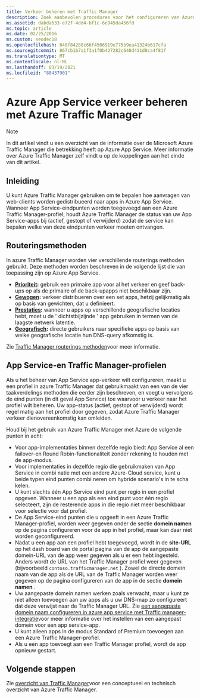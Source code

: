 ```yaml
---
title: Verkeer beheren met Traffic Manager
description: Zoek aanbevolen procedures voor het configureren van Azure Traffic Manager wanneer u deze integreert met Azure App Service.
ms.assetid: dabda633-e72f-4dd4-bf1c-6e945da456fd
ms.topic: article
ms.date: 02/25/2016
ms.custom: seodec18
ms.openlocfilehash: 040f84288c66f4506919e775b9ea41324b617cfa
ms.sourcegitcommit: 867cb1b7a1f3a1f0b427282c648d411d0ca4f81f
ms.translationtype: MT
ms.contentlocale: nl-NL
ms.lasthandoff: 03/19/2021
ms.locfileid: "80437901"
---
```

# <a name="controlling-azure-app-service-traffic-with-azure-traffic-manager"></a>Azure App Service verkeer beheren met Azure Traffic Manager
> [!NOTE]
> In dit artikel vindt u een overzicht van de informatie over de Microsoft Azure Traffic Manager die betrekking heeft op Azure App Service. Meer informatie over Azure Traffic Manager zelf vindt u op de koppelingen aan het einde van dit artikel.
> 
> 

## <a name="introduction"></a>Inleiding
U kunt Azure Traffic Manager gebruiken om te bepalen hoe aanvragen van web-clients worden gedistribueerd naar apps in Azure App Service. Wanneer App Service-eindpunten worden toegevoegd aan een Azure Traffic Manager-profiel, houdt Azure Traffic Manager de status van uw App Service-apps bij (actief, gestopt of verwijderd) zodat de service kan bepalen welke van deze eindpunten verkeer moeten ontvangen.

## <a name="routing-methods"></a>Routeringsmethoden
In azure Traffic Manager worden vier verschillende routerings methoden gebruikt. Deze methoden worden beschreven in de volgende lijst die van toepassing zijn op Azure App Service.

* **[Prioriteit](../traffic-manager/traffic-manager-routing-methods.md#priority-traffic-routing-method):** gebruik een primaire app voor al het verkeer en geef back-ups op als de primaire of de back-upapps niet beschikbaar zijn.
* **[Gewogen](../traffic-manager/traffic-manager-routing-methods.md#weighted):** verkeer distribueren over een set apps, hetzij gelijkmatig als op basis van gewichten, dat u definieert.
* **[Prestaties](../traffic-manager/traffic-manager-routing-methods.md#performance):** wanneer u apps op verschillende geografische locaties hebt, moet u de ' dichtstbijzijnde ' app gebruiken in termen van de laagste netwerk latentie.
* **[Geografisch](../traffic-manager/traffic-manager-routing-methods.md#geographic):** directe gebruikers naar specifieke apps op basis van welke geografische locatie hun DNS-query afkomstig is. 

Zie [Traffic Manager routerings methoden](../traffic-manager/traffic-manager-routing-methods.md)voor meer informatie.

## <a name="app-service-and-traffic-manager-profiles"></a>App Service-en Traffic Manager-profielen
Als u het beheer van App Service app-verkeer wilt configureren, maakt u een profiel in azure Traffic Manager dat gebruikmaakt van een van de vier taakverdelings methoden die eerder zijn beschreven, en voegt u vervolgens de eind punten (in dit geval App Service) toe waarvoor u verkeer naar het profiel wilt beheren. Uw app-status (actief, gestopt of verwijderd) wordt regel matig aan het profiel door gegeven, zodat Azure Traffic Manager verkeer dienovereenkomstig kan omleiden.

Houd bij het gebruik van Azure Traffic Manager met Azure de volgende punten in acht:

* Voor app-implementaties binnen dezelfde regio biedt App Service al een failover-en Round Robin-functionaliteit zonder rekening te houden met de app-modus.
* Voor implementaties in dezelfde regio die gebruikmaken van App Service in combi natie met een andere Azure-Cloud service, kunt u beide typen eind punten combi neren om hybride scenario's in te scha kelen.
* U kunt slechts één App Service eind punt per regio in een profiel opgeven. Wanneer u een app als een eind punt voor één regio selecteert, zijn de resterende apps in die regio niet meer beschikbaar voor selectie voor dat profiel.
* De App Service-eind punten die u opgeeft in een Azure Traffic Manager-profiel, worden weer gegeven onder de sectie **domein namen** op de pagina configureren voor de app in het profiel, maar kan daar niet worden geconfigureerd.
* Nadat u een app aan een profiel hebt toegevoegd, wordt in de **site-URL** op het dash board van de portal pagina van de app de aangepaste domein-URL van de app weer gegeven als u er een hebt ingesteld. Anders wordt de URL van het Traffic Manager profiel weer gegeven (bijvoorbeeld `contoso.trafficmanager.net` ). Zowel de directe domein naam van de app als de URL van de Traffic Manager worden weer gegeven op de pagina configureren van de app in de sectie **domein namen** .
* Uw aangepaste domein namen werken zoals verwacht, maar u kunt ze niet alleen toevoegen aan uw apps als u uw DNS-map zo configureert dat deze verwijst naar de Traffic Manager URL. Zie [een aangepaste domein naam configureren in azure app service met Traffic manager-integratie](configure-domain-traffic-manager.md)voor meer informatie over het instellen van een aangepast domein voor een app service-app.
* U kunt alleen apps in de modus Standard of Premium toevoegen aan een Azure Traffic Manager-profiel.
* Als u een app toevoegt aan een Traffic Manager profiel, wordt de app opnieuw gestart.

## <a name="next-steps"></a>Volgende stappen
Zie [overzicht van Traffic Manager](../traffic-manager/traffic-manager-overview.md)voor een conceptueel en technisch overzicht van Azure Traffic Manager.


